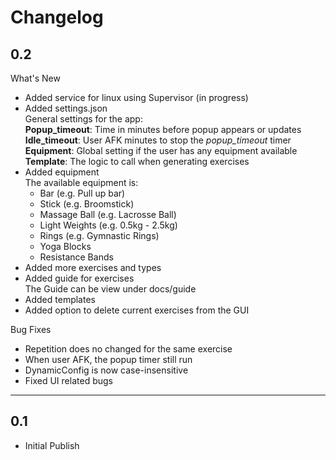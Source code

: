 # Changelog

## 0.2
What's New
* Added service for linux using Supervisor (in progress)
* Added settings.json\
    General settings for the app:\
    __Popup_timeout__: Time in minutes before popup appears or updates\
    __Idle_timeout__: User AFK minutes to stop the _popup_timeout_ timer\
    __Equipment__: Global setting if the user has any equipment available\
    __Template__: The logic to call when generating exercises
* Added equipment\
    The available equipment is:
    * Bar (e.g. Pull up bar)
    * Stick (e.g. Broomstick)
    * Massage Ball (e.g. Lacrosse Ball)
    * Light Weights (e.g. 0.5kg - 2.5kg)
    * Rings (e.g. Gymnastic Rings)
    * Yoga Blocks
    * Resistance Bands 
* Added more exercises and types
* Added guide for exercises\
    The Guide can be view under docs/guide
* Added templates
* Added option to delete current exercises from the GUI

Bug Fixes
* Repetition does no changed for the same exercise
* When user AFK, the popup timer still run
* DynamicConfig is now case-insensitive
* Fixed UI related bugs

---

## 0.1
* Initial Publish